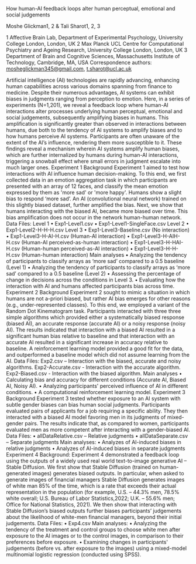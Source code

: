 How human-AI feedback loops alter human perceptual, emotional and social judgements

Moshe Glickman1, 2 & Tali Sharot1, 2, 3

1 Affective Brain Lab, Department of Experimental Psychology, University College London, London, UK
2 Max Planck UCL Centre for Computational Psychiatry and Ageing Research, University College London, London, UK
3 Department of Brain and Cognitive Sciences, Massachusetts Institute of Technology, Cambridge, MA, USA
Correspondence authors: mosheglickman345@gmail.com, t.sharot@ucl.ac.uk

Artificial intelligence (AI) technologies are rapidly advancing, enhancing human capabilities across various domains spanning from finance to medicine. Despite their numerous advantages, AI systems can exhibit biases in judgments ranging from perception to emotion. Here, in a series of experiments (N=1,201), we reveal a feedback loop where human-AI interactions alter processes underlying human perceptual, emotional and social judgements, subsequently amplifying biases in humans. This amplification is significantly greater than observed in interactions between humans, due both to the tendency of AI systems to amplify biases and to how humans perceive AI systems. Participants are often unaware of the extent of the AI’s influence, rendering them more susceptible to it.  These findings reveal a mechanism wherein AI systems amplify human biases, which are further internalized by humans during human-AI interactions, triggering a snowball effect where small errors in judgment escalate into much larger ones.
Experiment 1
Background
Experiment 1 aimed to test how interactions with AI influence human decision-making. To this end, we first collected data in an emotion aggregation task in which participants are presented with an array of 12 faces, and classify the mean emotion expressed by them as 'more sad' or 'more happy'. Humans show a slight bias to respond ‘more sad’. An AI (convolutional neural network) trained on this slightly biased dataset, further amplified the bias. Next, we show that humans interacting with the biased AI, became more biased over time. This bias amplification does not occur in the network human-human network. 
Data Files:
Level 1
•	Exp1-Level1.csv
•	Exp1-Level1-SingleFace.csv
Level 2
•	Exp1-Level2-H-H-H.csv
Level 3
•	Exp1-Level3-Baseline.csv (No interaction)
•	Exp1-Level3-H-AI-H.csv (Human-AI interaction)
•	Exp1-Level3-H-AIH-H.csv (Human-AI perceived-as-human interaction)
•	Exp1-Level3-H-HAI-H.csv (Human-human perceived-as-AI interaction)
•	Exp1-Level3-H-H-H.csv (Human-human interaction)
Main analyses
•	Analyzing the tendency of participants to classify arrays as ‘more sad’ compared to a 0.5 baseline (Level 1)
•	Analyzing the tendency of participants to classify arrays as ‘more sad’ compared to a 0.5 baseline (Level 2)
•	Assessing the percentage of change in decisions across the conditions in Level 3.
•	Evaluating how the interaction with AI and humans affected participants bias across time.
Experiment 2
Background 
Experiment 2 sought to mimic a situation in which humans are not a-priori biased, but rather AI bias emerges for other reasons (e.g., under-represented classes). To this end, we employed a variant of the Random Dot Kinematogram task. Participants interacted with three three simple algorithms which provided either a systematically biased response (biased AI), an accurate response (accurate AI) or a noisy response (noisy AI). The results indicated that interaction with a biased AI resulted in a significant human bias relative to baseline and that interaction with an accurate AI resulted in a significant increase in accuracy relative to baseline. A reinforcement learning model provided a good fit for the data, and outperformed a baseline model which did not assume learning from the AI.
Data Files:
Exp2.csv – Interaction with the biased, accurate and noisy algorithms.
Exp2-Accurate.csv - Interaction with the accurate algorithm.
Exp2-Biased.csv - Interaction with the biased algorithm.
Main analyses
•	Calculating bias and accuracy for different conditions (Accurate AI, Biased AI, Noisy AI).
•	Analyzing participants' perceived influence of AI in different conditions.
•	A computational reinforcement learning model.
Experiment 3
Background
Experiment 3 tested whether exposure to an AI system with subtle gender biases can bias human social judgments. Participants evaluated pairs of applicants for a job requiring a specific ability. They then interacted with a biased AI model favoring men in its judgments of mixed-gender pairs. The results indicate that, as compared to women, participants evaluated men as more competent after interacting with a gender-biased AI. 
Data Files:
•	allDataRelative.csv – Relative judgments
•	allDataSeparate.csv – Separate judgments
Main analyses:
•	Analyzes of AI-induced biases in relative judgments
•	Analyzes of AI-induced biases in separate judgments
Experiment 4
Background:
Experiment 4 demonstrated a feedback loop using the outputs of a widely used real world text-to-image generative AI – Stable Diffusion. We first show that Stable Diffusion (trained on human-generated images) generates biased outputs. In particular, when asked to generate images of financial managers Stable Diffusion generates images of white man 85% of the time, which is a rate that exceeds their actual representation in the population (for example, U.S. – 44.3% men, 78.5% white overall; U.S. Bureau of Labor Statistics,2022; U.K. – 55.6% men; Office for National Statistics, 2021). We then show that interacting with Stable Diffusion’s biased outputs further biases participants’ judgements about the likelihood of white-men financial managers, beyond their initial judgements.
Data Files:
•	Exp4.csv
Main analyses:
•	Analyzing the tendency of the treatment and control groups to choose white men after exposure to the AI images or to the control images, in comparison to their preferences before exposure.
•	Examining changes in participants' judgements (before vs. after exposure to the images) using a mixed-model multinomial logistic regression (conducted using SPSS).
